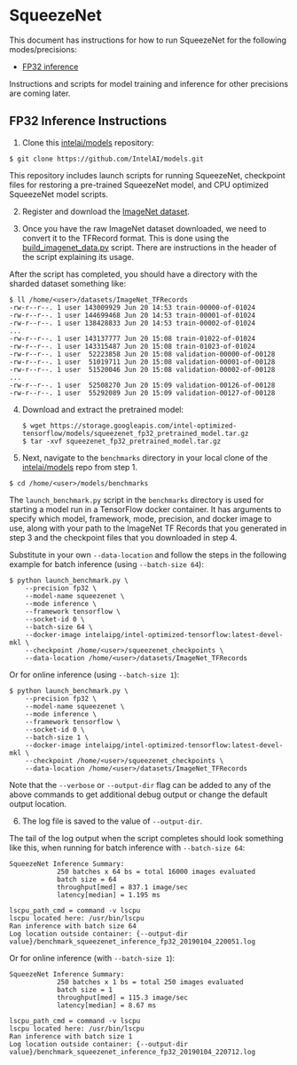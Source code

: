 # SqueezeNet

This document has instructions for how to run SqueezeNet for the
following modes/precisions:
* [FP32 inference](#fp32-inference-instructions)

Instructions and scripts for model training and inference for
other precisions are coming later.

## FP32 Inference Instructions

1. Clone this [intelai/models](https://github.com/IntelAI/models)
repository:

```
$ git clone https://github.com/IntelAI/models.git
```

This repository includes launch scripts for running SqueezeNet,
checkpoint files for restoring a pre-trained SqueezeNet model, and
CPU optimized SqueezeNet model scripts.

2. Register and download the
[ImageNet dataset](http://image-net.org/download-images).

3. Once you have the raw ImageNet dataset downloaded, we need to convert
it to the TFRecord format.  This is done using the
[build_imagenet_data.py](https://github.com/tensorflow/models/blob/master/research/inception/inception/data/build_imagenet_data.py)
script.  There are instructions in the header of the script explaining
its usage.

After the script has completed, you should have a directory with the
sharded dataset something like:

```
$ ll /home/<user>/datasets/ImageNet_TFRecords
-rw-r--r--. 1 user 143009929 Jun 20 14:53 train-00000-of-01024
-rw-r--r--. 1 user 144699468 Jun 20 14:53 train-00001-of-01024
-rw-r--r--. 1 user 138428833 Jun 20 14:53 train-00002-of-01024
...
-rw-r--r--. 1 user 143137777 Jun 20 15:08 train-01022-of-01024
-rw-r--r--. 1 user 143315487 Jun 20 15:08 train-01023-of-01024
-rw-r--r--. 1 user  52223858 Jun 20 15:08 validation-00000-of-00128
-rw-r--r--. 1 user  51019711 Jun 20 15:08 validation-00001-of-00128
-rw-r--r--. 1 user  51520046 Jun 20 15:08 validation-00002-of-00128
...
-rw-r--r--. 1 user  52508270 Jun 20 15:09 validation-00126-of-00128
-rw-r--r--. 1 user  55292089 Jun 20 15:09 validation-00127-of-00128
```

4. Download and extract the pretrained model:
   ```
   $ wget https://storage.googleapis.com/intel-optimized-tensorflow/models/squeezenet_fp32_pretrained_model.tar.gz
   $ tar -xvf squeezenet_fp32_pretrained_model.tar.gz
   ```

5. Next, navigate to the `benchmarks` directory in your local clone of
the [intelai/models](https://github.com/IntelAI/models) repo from step 1.

```
$ cd /home/<user>/models/benchmarks
```

The `launch_benchmark.py` script in the `benchmarks` directory is used
for starting a model run in a TensorFlow docker container. It has
arguments to specify which model, framework, mode, precision, and docker
image to use, along with your path to the ImageNet TF Records that you
generated in step 3 and the checkpoint files that you downloaded in
step 4.

Substitute in your own `--data-location` and follow the steps in the
following example for batch inference (using `--batch-size 64`):

```
$ python launch_benchmark.py \
    --precision fp32 \
    --model-name squeezenet \
    --mode inference \
    --framework tensorflow \
    --socket-id 0 \
    --batch-size 64 \
    --docker-image intelaipg/intel-optimized-tensorflow:latest-devel-mkl \
    --checkpoint /home/<user>/squeezenet_checkpoints \
    --data-location /home/<user>/datasets/ImageNet_TFRecords
```

Or for online inference (using `--batch-size 1`):

```
$ python launch_benchmark.py \
    --precision fp32 \
    --model-name squeezenet \
    --mode inference \
    --framework tensorflow \
    --socket-id 0 \
    --batch-size 1 \
    --docker-image intelaipg/intel-optimized-tensorflow:latest-devel-mkl \
    --checkpoint /home/<user>/squeezenet_checkpoints \
    --data-location /home/<user>/datasets/ImageNet_TFRecords
```

Note that the `--verbose` or `--output-dir` flag can be added to any of the above commands
to get additional debug output or change the default output location.

6. The log file is saved to the value of `--output-dir`.

The tail of the log output when the script completes should look
something like this, when running for batch inference with `--batch-size 64`:

```
SqueezeNet Inference Summary:
            250 batches x 64 bs = total 16000 images evaluated
            batch size = 64
            throughput[med] = 837.1 image/sec
            latency[median] = 1.195 ms

lscpu_path_cmd = command -v lscpu
lscpu located here: /usr/bin/lscpu
Ran inference with batch size 64
Log location outside container: {--output-dir value}/benchmark_squeezenet_inference_fp32_20190104_220051.log
```

Or for online inference (with `--batch-size 1`):

```
SqueezeNet Inference Summary:
            250 batches x 1 bs = total 250 images evaluated
            batch size = 1
            throughput[med] = 115.3 image/sec
            latency[median] = 8.67 ms

lscpu_path_cmd = command -v lscpu
lscpu located here: /usr/bin/lscpu
Ran inference with batch size 1
Log location outside container: {--output-dir value}/benchmark_squeezenet_inference_fp32_20190104_220712.log
```

